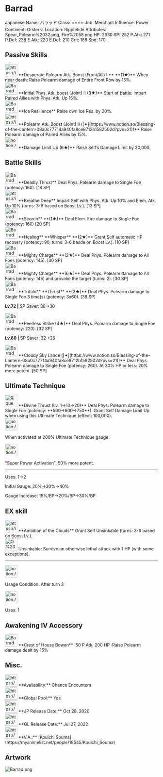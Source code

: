 # Barrad

Japanese Name: バラッド
Class: ⭐️⭐️⭐️⭐️
Job: Merchant
Influence: Power
Continent: Orsterra
Location: Rippletide
Attributes: Spear_Polearm%2032.png, Fire%2058.png
HP: 2630
SP: 252
P.Atk: 271
P.Def: 238
E.Atk: 220
E.Def: 210
Crit: 188
Spd: 170

## Passive Skills

<aside>
<img src="https://img.game8.jp/6930256/d6ebf9e2ba6e29d1a169f688af77ffe2.png/show" alt="https://img.game8.jp/6930256/d6ebf9e2ba6e29d1a169f688af77ffe2.png/show" width="40px" /> **Desperate Polearm Atk. Boost (Front/All) II** **(1★)**
When near death: Raise Polearm damage of Entire Front Row by 15%.

</aside>

<aside>
<img src="Barrad%20717bd41a5be245a9b51d7f23c93381af/Phys_Atk_Boost.png" alt="Barrad%20717bd41a5be245a9b51d7f23c93381af/Phys_Atk_Boost.png" width="40px" /> **Initial Phys. Atk. boost (Joint) II (3★)**
Start of battle: Impart Paired Allies with Phys. Atk. Up 15%.

</aside>

<aside>
<img src="Barrad%20717bd41a5be245a9b51d7f23c93381af/Ice_Resilience.png" alt="Barrad%20717bd41a5be245a9b51d7f23c93381af/Ice_Resilience.png" width="40px" /> **Ice Resilience**
Raise own Ice Res. by 20%.

</aside>

<aside>
<img src="https://img.game8.jp/6930256/d6ebf9e2ba6e29d1a169f688af77ffe2.png/show" alt="https://img.game8.jp/6930256/d6ebf9e2ba6e29d1a169f688af77ffe2.png/show" width="40px" /> **Polearm Atk. Boost (Joint) II ([✦](https://www.notion.so/Blessing-of-the-Lantern-08a0c77714a940fa8ce8712b1582502d?pvs=21))**
Raise Polearm damage of Paired Allies by 15%.

</aside>

<aside>
<img src="notion://custom_emoji/2482af5e-3bb7-4af8-a110-df4150e44521/17debbc6-5396-80a6-933a-007af3a7f551" alt="notion://custom_emoji/2482af5e-3bb7-4af8-a110-df4150e44521/17debbc6-5396-80a6-933a-007af3a7f551" width="40px" /> **Damage Limit Up (6★)**
Raise Self’s Damage Limit by 30,000.

</aside>

## Battle Skills

<aside>
<img src="Barrad%20717bd41a5be245a9b51d7f23c93381af/Spear_Polearm.png" alt="Barrad%20717bd41a5be245a9b51d7f23c93381af/Spear_Polearm.png" width="40px" /> **Deadly Thrust**
Deal Phys. Polearm damage to Single Foe (potency: 160). [18 SP]

</aside>

<aside>
<img src="https://img.game8.jp/6909195/fb1af3b553f4112d4403e0f7452fd2a2.png/show" alt="https://img.game8.jp/6909195/fb1af3b553f4112d4403e0f7452fd2a2.png/show" width="40px" /> **Breathe Deep**
Impart Self with Phys. Atk. Up 10% and Elem. Atk. Up 10% (turns: 3-6 based on Boost Lv.). [13 SP]

</aside>

<aside>
<img src="Barrad%20717bd41a5be245a9b51d7f23c93381af/Fire.png" alt="Barrad%20717bd41a5be245a9b51d7f23c93381af/Fire.png" width="40px" /> **Scorch** **(1★)**
Deal Elem. Fire damage to Single Foe (potency: 160) [20 SP]

</aside>

<aside>
<img src="Barrad%20717bd41a5be245a9b51d7f23c93381af/Vim_and_Vigor.png" alt="Barrad%20717bd41a5be245a9b51d7f23c93381af/Vim_and_Vigor.png" width="40px" /> **Healing** **Whisper** **(2★)**
Grant Self automatic HP recovery (potency: 90, turns: 3-6 basde on Boost Lv.). [10 SP]

</aside>

<aside>
<img src="Barrad%20717bd41a5be245a9b51d7f23c93381af/Spear_Polearm%201.png" alt="Barrad%20717bd41a5be245a9b51d7f23c93381af/Spear_Polearm%201.png" width="40px" /> **Mighty Charge** **(2★)**
Deal Phys. Polearm damage to All Foes (potency: 145). [30 SP]

<aside>
<img src="Barrad%20717bd41a5be245a9b51d7f23c93381af/Spear_Polearm%201.png" alt="Barrad%20717bd41a5be245a9b51d7f23c93381af/Spear_Polearm%201.png" width="40px" /> **Mighty Charge** **(6★)**
Deal Phys. Polearm damage to All Foes (potency: 145) and provoke the target (turns: 2). [30 SP]

</aside>

</aside>

<aside>
<img src="Barrad%20717bd41a5be245a9b51d7f23c93381af/Spear_Polearm%202.png" alt="Barrad%20717bd41a5be245a9b51d7f23c93381af/Spear_Polearm%202.png" width="40px" /> **Trifold** **Thrust** **(3★)**
Deal Phys. Polearm damage to Single Foe 3 time(s) (potency: 3x60). [38 SP]

**Lv.72 |** SP Saver: 38→30

</aside>

<aside>
<img src="Barrad%20717bd41a5be245a9b51d7f23c93381af/Spear_Polearm%203.png" alt="Barrad%20717bd41a5be245a9b51d7f23c93381af/Spear_Polearm%203.png" width="40px" /> **Peerless Strike (4★)**
Deal Phys. Polearm damage to Single Foe (potency: 220). [32 SP]

**Lv.80 |** SP Saver: 32→26

</aside>

<aside>
<img src="Barrad%20717bd41a5be245a9b51d7f23c93381af/Spear_Polearm%203.png" alt="Barrad%20717bd41a5be245a9b51d7f23c93381af/Spear_Polearm%203.png" width="40px" /> **Cloudy Sky Lance ([✦](https://www.notion.so/Blessing-of-the-Lantern-08a0c77714a940fa8ce8712b1582502d?pvs=21))**
Deal Phys. Polearm damage to Single Foe (potency: 260). At 30% HP or less: 20% more potent. [50 SP]

</aside>

## Ultimate Technique

<aside>
<img src="Rique%2003cb41beb766464083f85e40d3bfaf82/Spear_Polearm%206.png" alt="Rique%2003cb41beb766464083f85e40d3bfaf82/Spear_Polearm%206.png" width="40px" /> **Divine Thrust (Lv. 1→10→20)**
Deal Phys. Polearm damage to Single Foe (potency: **500→600→750**). Grant Self Damage Limit Up when using this Ultimate Technique (effect: 100,000).

<aside>
<img src="notion://custom_emoji/2482af5e-3bb7-4af8-a110-df4150e44521/137ebbc6-5396-80a2-a199-007a067e9993" alt="notion://custom_emoji/2482af5e-3bb7-4af8-a110-df4150e44521/137ebbc6-5396-80a2-a199-007a067e9993" width="40px" />

When activated at 200% Ultimate Technique gauge:

<aside>
<img src="notion://custom_emoji/2482af5e-3bb7-4af8-a110-df4150e44521/193ebbc6-5396-8035-8eea-007a52e85f9d" alt="notion://custom_emoji/2482af5e-3bb7-4af8-a110-df4150e44521/193ebbc6-5396-8035-8eea-007a52e85f9d" width="40px" />

“Super Power Activation”: 50% more potent.

</aside>

</aside>

---

Uses:
1→2

Initial Gauge:
20%→30%→40%

Gauge Increase:
15%/BP→20%/BP→30%/BP

</aside>

## EX skill

<aside>
<img src="https://img.game8.jp/6909195/fb1af3b553f4112d4403e0f7452fd2a2.png/show" alt="https://img.game8.jp/6909195/fb1af3b553f4112d4403e0f7452fd2a2.png/show" width="40px" /> **Ambition of the Clouds**
Grant Self Unsinkable (turns: 3-6 based on Boost Lv.).

<aside>
<img src="O%20Odio%2011d32277c12f4b7a910336badd61c34e/Undying.png" alt="O%20Odio%2011d32277c12f4b7a910336badd61c34e/Undying.png" width="40px" /> Unsinkable: Survive an otherwise lethal attack with 1 HP (with some exceptions).

</aside>

---

<aside>
<img src="notion://custom_emoji/2482af5e-3bb7-4af8-a110-df4150e44521/137ebbc6-5396-802c-b9bc-007a54884b6f" alt="notion://custom_emoji/2482af5e-3bb7-4af8-a110-df4150e44521/137ebbc6-5396-802c-b9bc-007a54884b6f" width="40px" />

Usage Condition: After turn 3

</aside>

<aside>
<img src="notion://custom_emoji/2482af5e-3bb7-4af8-a110-df4150e44521/137ebbc6-5396-80ba-9f36-007a936447ac" alt="notion://custom_emoji/2482af5e-3bb7-4af8-a110-df4150e44521/137ebbc6-5396-80ba-9f36-007a936447ac" width="40px" />

Uses: 1

</aside>

</aside>

## Awakening IV Accessory

<aside>
<img src="Barrad%20717bd41a5be245a9b51d7f23c93381af/Awakening_IV.png" alt="Barrad%20717bd41a5be245a9b51d7f23c93381af/Awakening_IV.png" width="40px" /> **Crest of House Bowen**
·50 P.Atk, 200 HP
·Raise Polearm damage dealt by 15%

</aside>

## Misc.

<aside>
<img src="https://www.notion.so/icons/gift_gray.svg" alt="https://www.notion.so/icons/gift_gray.svg" width="40px" /> **Availability:** Chance Encounters

</aside>

<aside>
<img src="https://www.notion.so/icons/globe_gray.svg" alt="https://www.notion.so/icons/globe_gray.svg" width="40px" /> **Global Pool:** Yes

</aside>

<aside>
<img src="https://www.notion.so/icons/calendar_red.svg" alt="https://www.notion.so/icons/calendar_red.svg" width="40px" /> **JP Release Date:**
Oct 28, 2020

</aside>

<aside>
<img src="https://www.notion.so/icons/calendar_blue.svg" alt="https://www.notion.so/icons/calendar_blue.svg" width="40px" /> **GL Release Date:**
Jul 27, 2022

</aside>

<aside>
<img src="https://www.notion.so/icons/microphone_gray.svg" alt="https://www.notion.so/icons/microphone_gray.svg" width="40px" /> **V.A.:** [Kouichi Souma](https://myanimelist.net/people/18545/Kouichi_Souma)

</aside>

## Artwork

![Barrad.png](Barrad%20717bd41a5be245a9b51d7f23c93381af/Barrad.png)